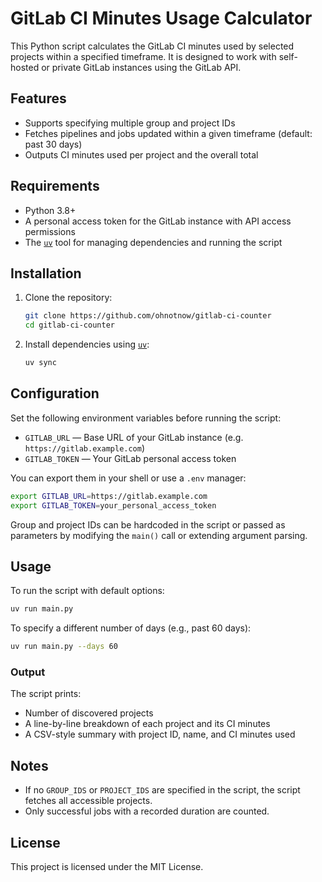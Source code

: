 # GitLab CI Minutes Usage Calculator

This Python script calculates the GitLab CI minutes used by selected projects within a specified timeframe. It is designed to work with self-hosted or private GitLab instances using the GitLab API.

## Features

- Supports specifying multiple group and project IDs
- Fetches pipelines and jobs updated within a given timeframe (default: past 30 days)
- Outputs CI minutes used per project and the overall total

## Requirements

- Python 3.8+
- A personal access token for the GitLab instance with API access permissions
- The [`uv`](https://docs.astral.sh/uv/) tool for managing dependencies and running the script

## Installation

1. Clone the repository:

   ```bash
   git clone https://github.com/ohnotnow/gitlab-ci-counter
   cd gitlab-ci-counter
   ```

2. Install dependencies using [`uv`](https://docs.astral.sh/uv/):

   ```bash
   uv sync
   ```

## Configuration

Set the following environment variables before running the script:

- `GITLAB_URL` — Base URL of your GitLab instance (e.g. `https://gitlab.example.com`)
- `GITLAB_TOKEN` — Your GitLab personal access token

You can export them in your shell or use a `.env` manager:

```bash
export GITLAB_URL=https://gitlab.example.com
export GITLAB_TOKEN=your_personal_access_token
```

Group and project IDs can be hardcoded in the script or passed as parameters by modifying the `main()` call or extending argument parsing.

## Usage

To run the script with default options:

```bash
uv run main.py
```

To specify a different number of days (e.g., past 60 days):

```bash
uv run main.py --days 60
```

### Output

The script prints:
- Number of discovered projects
- A line-by-line breakdown of each project and its CI minutes
- A CSV-style summary with project ID, name, and CI minutes used

## Notes

- If no `GROUP_IDS` or `PROJECT_IDS` are specified in the script, the script fetches all accessible projects.
- Only successful jobs with a recorded duration are counted.

## License

This project is licensed under the MIT License.
